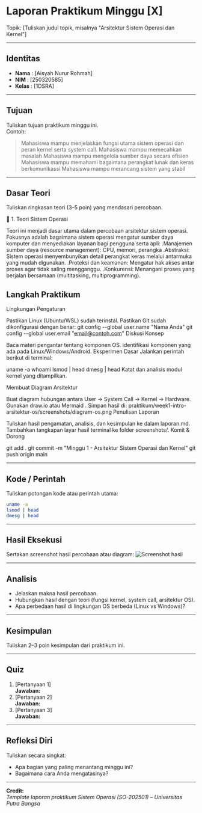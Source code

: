 
# Laporan Praktikum Minggu [X]
Topik: [Tuliskan judul topik, misalnya "Arsitektur Sistem Operasi dan Kernel"]

---

## Identitas
- **Nama**  : [Aisyah Nurur Rohmah]  
- **NIM**   : [250320585]  
- **Kelas** : [1DSRA]

---

## Tujuan
Tuliskan tujuan praktikum minggu ini.  
Contoh:  
> Mahasiswa mampu menjelaskan fungsi utama sistem operasi dan peran kernel serta system call.
> Mahasiswa mampu memecahkan masalah
> Mahasiswa mampu mengelola sumber daya secara efisien
> Mahasiswa mampu memahami bagaimana perangkat lunak dan keras berkomunikassi
> Mahasiswa mampu merancang sistem yang stabil
---

## Dasar Teori
Tuliskan ringkasan teori (3–5 poin) yang mendasari percobaan.

🧩 1. Teori Sistem Operasi

Teori ini menjadi dasar utama dalam percobaan arsitektur sistem operasi. Fokusnya adalah bagaimana sistem operasi mengatur sumber daya komputer dan menyediakan layanan bagi pengguna serta apli:
.Manajemen sumber daya (resource management): CPU, memori, perangka
.Abstraksi: Sistem operasi menyembunyikan detail perangkat keras melalui antarmuka yang mudah digunakan.
.Proteksi dan keamanan: Mengatur hak akses antar proses agar tidak saling mengganggu.
.Konkurensi: Menangani proses yang berjalan bersamaan (multitasking, multiprogramming).

## Langkah Praktikum
Lingkungan Pengaturan

Pastikan Linux (Ubuntu/WSL) sudah terinstal.
Pastikan Git sudah dikonfigurasi dengan benar:
git config --global user.name "Nama Anda"
git config --global user.email "email@contoh.com"
Diskusi Konsep

Baca materi pengantar tentang komponen OS.
identifikasi komponen yang ada pada Linux/Windows/Android.
Eksperimen Dasar Jalankan perintah berikut di terminal:

uname -a
whoami
lsmod | head
dmesg | head
Katat dan analisis modul kernel yang ditampilkan.

Membuat Diagram Arsitektur

Buat diagram hubungan antara User → System Call → Kernel → Hardware.
Gunakan draw.io atau Mermaid .
Simpan hasil di:
praktikum/week1-intro-arsitektur-os/screenshots/diagram-os.png
Penulisan Laporan

Tuliskan hasil pengamatan, analisis, dan kesimpulan ke dalam laporan.md.
Tambahkan tangkapan layar hasil terminal ke folder screenshots/.
Komit & Dorong

git add .
git commit -m "Minggu 1 - Arsitektur Sistem Operasi dan Kernel"
git push origin main

---

## Kode / Perintah
Tuliskan potongan kode atau perintah utama:
```bash
uname -a
lsmod | head
dmesg | head
```

---

## Hasil Eksekusi
Sertakan screenshot hasil percobaan atau diagram:
![Screenshot hasil](screenshots/example.png)

---

## Analisis
- Jelaskan makna hasil percobaan.  
- Hubungkan hasil dengan teori (fungsi kernel, system call, arsitektur OS).  
- Apa perbedaan hasil di lingkungan OS berbeda (Linux vs Windows)?  

---

## Kesimpulan
Tuliskan 2–3 poin kesimpulan dari praktikum ini.

---

## Quiz
1. [Pertanyaan 1]  
   **Jawaban:**  
2. [Pertanyaan 2]  
   **Jawaban:**  
3. [Pertanyaan 3]  
   **Jawaban:**  

---

## Refleksi Diri
Tuliskan secara singkat:
- Apa bagian yang paling menantang minggu ini?  
- Bagaimana cara Anda mengatasinya?  

---

**Credit:**  
_Template laporan praktikum Sistem Operasi (SO-202501) – Universitas Putra Bangsa_
